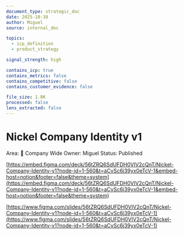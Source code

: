 ```yaml
---
document_type: strategic_doc
date: 2025-10-30
author: Miguel
source: internal_doc

topics:
  - icp_definition
  - product_strategy

signal_strength: high

contains_icp: true
contains_metrics: false
contains_competitive: false
contains_customer_evidence: false

file_size: 1.8K
processed: false
lens_extracted: false
---
```


# Nickel Company Identity v1

Area: 🏢 Company Wide
Owner: Miguel
Status: Published

[https://embed.figma.com/deck/56tZRQ6SdUFDH0VIV2cQnT/Nickel-Company-Identity-v1?node-id=1-560&t=aCvSc6j39yx0eTcV-1&embed-host=notion&footer=false&theme=system](https://embed.figma.com/deck/56tZRQ6SdUFDH0VIV2cQnT/Nickel-Company-Identity-v1?node-id=1-560&t=aCvSc6j39yx0eTcV-1&embed-host=notion&footer=false&theme=system)

[https://www.figma.com/slides/56tZRQ6SdUFDH0VIV2cQnT/Nickel-Company-Identity-v1?node-id=1-560&t=aCvSc6j39yx0eTcV-1](https://www.figma.com/slides/56tZRQ6SdUFDH0VIV2cQnT/Nickel-Company-Identity-v1?node-id=1-560&t=aCvSc6j39yx0eTcV-1)